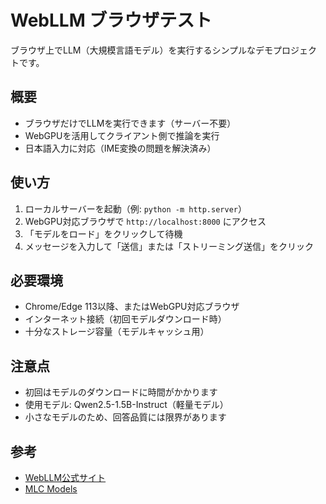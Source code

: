 # WebLLM ブラウザテスト

ブラウザ上でLLM（大規模言語モデル）を実行するシンプルなデモプロジェクトです。

## 概要

- ブラウザだけでLLMを実行できます（サーバー不要）
- WebGPUを活用してクライアント側で推論を実行
- 日本語入力に対応（IME変換の問題を解決済み）

## 使い方

1. ローカルサーバーを起動（例: `python -m http.server`）
2. WebGPU対応ブラウザで `http://localhost:8000` にアクセス
3. 「モデルをロード」をクリックして待機
4. メッセージを入力して「送信」または「ストリーミング送信」をクリック

## 必要環境

- Chrome/Edge 113以降、またはWebGPU対応ブラウザ
- インターネット接続（初回モデルダウンロード時）
- 十分なストレージ容量（モデルキャッシュ用）

## 注意点

- 初回はモデルのダウンロードに時間がかかります
- 使用モデル: Qwen2.5-1.5B-Instruct（軽量モデル）
- 小さなモデルのため、回答品質には限界があります

## 参考

- [WebLLM公式サイト](https://webllm.mlc.ai/)
- [MLC Models](https://mlc.ai/models)